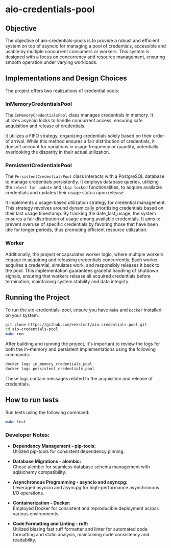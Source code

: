 # aio-credentials-pool

## Objective

The objective of aio-credentials-pools is to provide a robust and efficient system on top of asyncio
for managing a pool of credentials, accessible and usable by multiple concurrent consumers or workers.
This system is designed with a focus on concurrency and resource management, ensuring smooth operation under varying workloads.

## Implementations and Design Choices

The project offers two realizations of credential pools:

### InMemoryCredentialsPool

The `InMemoryCredentialsPool` class manages credentials in memory. It utilizes asyncio locks to handle concurrent access, ensuring safe acquisition and release of credentials.

It utilizes a FIFO strategy, organizing credentials solely based on their order of arrival.
While this method ensures a fair distribution of credentials,
it doesn't account for variations in usage frequency or quantity,
potentially overlooking the disparity in their actual utilization.

### PersistentCredentialsPool

The `PersistentCredentialsPool` class interacts with a PostgreSQL database to manage credentials persistently. It employs database queries,
utilizing the `select for update` and `skip locked` functionalities, to acquire available credentials and updates their usage status upon release.

It implements a usage-based utilization strategy for credential management. 
This strategy revolves around dynamically prioritizing credentials based on their last usage timestamp. 
By tracking the date_last_usage, the system ensures a fair distribution of usage among available credentials. 
It aims to prevent overuse of specific credentials by favoring those that have been idle for longer periods, thus promoting efficient resource utilization. 

### Worker
Additionally, the project encapsulates worker logic, where multiple workers engage in acquiring and releasing credentials concurrently. Each worker acquires a credential, simulates work, and responsibly releases it back to the pool. This implementation guarantees graceful handling of shutdown signals, ensuring that workers release all acquired credentials before termination, maintaining system stability and data integrity.

## Running the Project

To run the aio-credentials-pool, ensure you have `make` and `Docker` installed on your system.

```bash
git clone https://github.com/eekstunt/aio-credentials-pool.git
cd aio-credentials-pool
make run
```

After building and running the project, it's important to review the logs for both the in-memory and persistent implementations using the following commands:

```bash
docker logs in_memory_credentials_pool
docker logs persistent_credentials_pool
```
These logs contain messages related to the acquisition and release of credentials.

## How to run tests

Run tests using the following command:

```bash
make test
```

### Developer Notes:

- **Dependency Management - pip-tools:**  
  Utilized pip-tools for consistent dependency pinning.

- **Database Migrations - alembic:**  
  Chose alembic for seamless database schema management with sqlalchemy compatibility.

- **Asynchronous Programming - asyncio and asyncpg:**  
  Leveraged asyncio and asyncpg for high-performance asynchronous I/O operations.

- **Containerization - Docker:**  
  Employed Docker for consistent and reproducible deployment across various environments.

- **Code Formatting and Linting - ruff:**  
  Utilized blazing fast ruff formatter and linter for automated code formatting and static analysis,
maintaining code consistency and readability.



